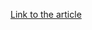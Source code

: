 [Link to the article](https://securelist.com/apt-style-bank-robberies-increase-with-metel-gcman-and-carbanak-2-0-attacks/73638/)
